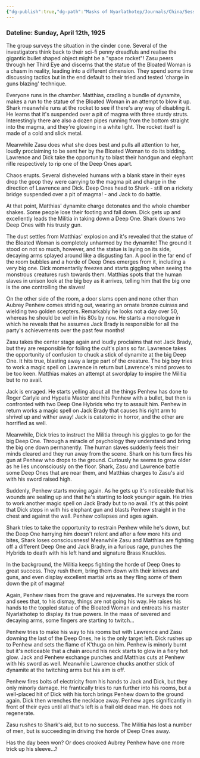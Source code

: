 ```yaml
---
{"dg-publish":true,"dg-path":"Masks of Nyarlathotep/Journals/China/Session 9.md","permalink":"/masks-of-nyarlathotep/journals/china/session-9/","tags":["TTRPG/Games/MoN"]}
---
```


### Dateline: Sunday, April 12th, 1925
The group surveys the situation in the cinder cone. Several of the investigators think back to their sci-fi penny dreadfuls and realise the gigantic bullet shaped object might be a "space rocket"! Zasu peers through her Third Eye and discerns that the statue of the Bloated Woman is a chasm in reality, leading into a different dimension. They spend some time discussing tactics but in the end default to their tried and tested 'charge in guns blazing' technique.

Everyone runs in the chamber. Matthias, cradling a bundle of dynamite, makes a run to the statue of the Bloated Woman in an attempt to blow it up. Shark meanwhile runs at the rocket to see if there's any way of disabling it. He learns that it's suspended over a pit of magma with three sturdy struts. Interestingly there are also a dozen pipes running from the bottom straight into the magma, and they're glowing in a white light. The rocket itself is made of a cold and slick metal.

Meanwhile Zasu does what she does best and pulls all attention to her, loudly proclaiming to be sent her by the Bloated Woman to do its bidding. Lawrence and Dick take the opportunity to blast their handgun and elephant rifle respectively to rip one of the Deep Ones apart.

Chaos erupts. Several disheveled humans with a blank stare in their eyes drop the goop they were carrying to the magma pit and charge in the direction of Lawrence and Dick. Deep Ones head to Shark - still on a rickety bridge suspended over a pit of magma! - and Jack to do battle.

At that point, Matthias' dynamite charge detonates and the whole chamber shakes. Some people lose their footing and fall down. Dick gets up and excellently leads the Militia in taking down a Deep One. Shark downs two Deep Ones with his trusty gun.

The dust settles from Matthias'  explosion and it's revealed that the statue of the Bloated Woman is completely unharmed by the dynamite! The ground it stood on not so much, however, and the statue is laying on its side, decaying arms splayed around like a disgusting fan. A pool in the far end of the room bubbles and a horde of Deep Ones emerges from it, including a very big one. Dick momentarily freezes and starts giggling when seeing the monstrous creatures rush towards them. Matthias spots that the human slaves in unison look at the big boy as it arrives, telling him that the big one is the one controlling the slaves!

On the other side of the room, a door slams open and none other than Aubrey Penhew comes striding out, wearing an ornate bronze cuirass and wielding two golden scepters. Remarkably he looks not a day over 50, whereas he should be well in his 80s by now. He starts a monologue in which he reveals that he assumes Jack Brady is responsible for all the party's achievements over the past few months!

Zasu takes the center stage again and loudly proclaims that not Jack Brady, but they are responsible for foiling the cult's plans so far. Lawrence takes the opportunity of confusion to chuck a stick of dynamite at the big Deep One. It hits true, blasting away a large part of the creature. The big boy tries to work a magic spell on Lawrence in return but Lawrence's mind proves to be too keen. Matthias makes an attempt at swordplay to inspire the Militia but to no avail.

Jack is enraged. He starts yelling about all the things Penhew has done to Roger Carlyle and Hypatia Master and hits Penhew with a bullet, but then is confronted with two Deep One Hybrids who try to assault him. Penhew in return works a magic spell on Jack Brady that causes his right arm to shrivel up and wither away! Jack is catatonic in horror, and the other are horrified as well.

Meanwhile, Dick tries to instruct the Militia through his giggles to go for the big Deep One. Through a miracle of psychology they understand and bring the big one down permanently. The human slaves suddenly feels their minds cleared and they run away from the scene. Shark on his turn fires his gun at Penhew who drops to the ground. Curiously he seems to grow older as he lies unconsciously on the floor. Shark, Zasu and Lawrence battle some Deep Ones that are near them, and Matthias charges to Zasu's aid with his sword raised high.

Suddenly, Penhew starts moving again. As he gets up it's noticeable that his wounds are sealing up and that he's starting to look younger again. He tries to work another magic spell on Jack Brady but to no avail. It's at this point that Dick steps in with his elephant gun and blasts Penhew straight in the chest and against the wall. Penhew collapses and ages again.

Shark tries to take the opportunity to restrain Penhew while he's down, but the Deep One harrying him doesn't relent and after a few more hits and bites, Shark loses consciousness! Meanwhile Zasu and Matthias are fighting off a different Deep One and Jack Brady, in a furious rage, punches the Hybrids to death with his left hand and signature Brass Knuckles. 

In the background, the Militia keeps fighting the horde of Deep Ones to great success. They rush them, bring them down with their knives and guns, and even display excellent martial arts as they fling some of them down the pit of magma!

Again, Penhew rises from the grave and rejuvenates. He surveys the room and sees that, to his dismay, things are not going his way. He raises his hands to the toppled statue of the Bloated Woman and entreats his master Nyarlathotep to display its true powers. In the mass of severed and decaying arms, some fingers are starting to twitch...

Penhew tries to make his way to his rooms but with Lawrence and Zasu downing the last of the Deep Ones, he is the only target left. Dick rushes up to Penhew and sets the flame of K'thuga on him. Penhew is minorly burnt but it's noticeable that a chain around his neck starts to glow in a fiery hot glow. Jack and Penhew exchange punches and Matthias cuts at Penhew with his sword as well. Meanwhile Lawrence chucks another stick of dynamite at the twitching arms but his aim is off.

Penhew fires bolts of electricity from his hands to Jack and Dick, but they only minorly damage. He frantically tries to run further into his rooms, but a well-placed hit of Dick with his torch brings Penhew down to the ground again. Dick then wrenches the necklace away. Penhew ages significantly in front of their eyes until all that's left is a frail old dead man. He does not regenerate.

Zasu rushes to Shark's aid, but to no success. The Militia has lost a number of men, but is succeeding in driving the horde of Deep Ones away.

Has the day been won? Or does crooked Aubrey Penhew have one more trick up his sleeve...?